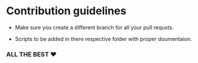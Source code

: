 # Contribution guidelines

* Make sure you create a different branch for all your pull requsts.

* Scripts to be added in there respective folder with proper doumentaion.

### ALL THE BEST :heart:
